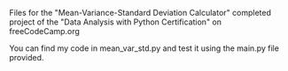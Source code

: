 Files for the "Mean-Variance-Standard Deviation Calculator" completed project of the "Data Analysis with Python Certification" on freeCodeCamp.org

You can find my code in mean_var_std.py and test it using the main.py file provided.
